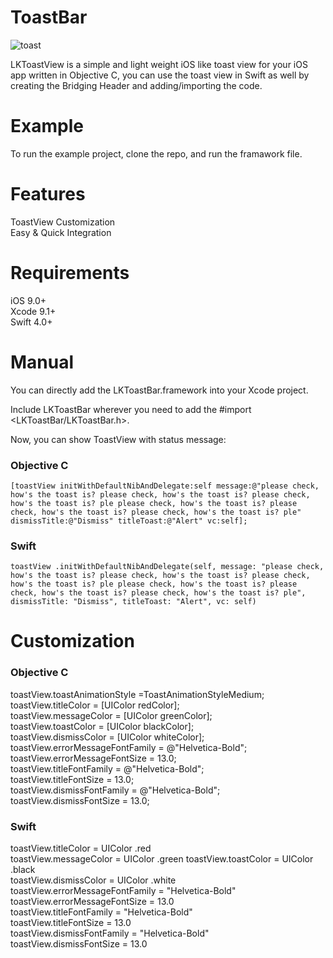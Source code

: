 # ToastBar

![toast](https://user-images.githubusercontent.com/26429027/44013042-cb03d998-9ee0-11e8-8d79-f74a54d9eb70.gif)

LKToastView is a simple and light weight iOS like toast view for your iOS app written in Objective C, you can use the toast view in Swift as well by creating the Bridging Header and adding/importing the code.

# Example
To run the example project, clone the repo, and run the framawork file.

# Features
 ToastView Customization                                                                  
 Easy & Quick Integration

# Requirements
iOS 9.0+                                                                  
Xcode 9.1+                                                                  
Swift 4.0+

# Manual
You can directly add the LKToastBar.framework into your Xcode project.

Include LKToastBar wherever you need to add the #import <LKToastBar/LKToastBar.h>.


Now, you can show ToastView with status message:
### Objective C
    [toastView initWithDefaultNibAndDelegate:self message:@"please check, how's the toast is? please check, how's the toast is? please check, how's the toast is? ple please check, how's the toast is? please check, how's the toast is? please check, how's the toast is? ple" dismissTitle:@"Dismiss" titleToast:@"Alert" vc:self];
    
### Swift
    toastView .initWithDefaultNibAndDelegate(self, message: "please check, how's the toast is? please check, how's the toast is? please check, how's the toast is? ple please check, how's the toast is? please check, how's the toast is? please check, how's the toast is? ple", dismissTitle: "Dismiss", titleToast: "Alert", vc: self)


# Customization

### Objective C
toastView.toastAnimationStyle =ToastAnimationStyleMedium;                                                                      
toastView.titleColor = [UIColor redColor];                                                                  
toastView.messageColor = [UIColor greenColor];                                                                  
toastView.toastColor = [UIColor blackColor];                                                                  
toastView.dismissColor = [UIColor whiteColor];                                                                  
toastView.errorMessageFontFamily = @"Helvetica-Bold";                                                                  
toastView.errorMessageFontSize = 13.0;                                                                  
toastView.titleFontFamily = @"Helvetica-Bold";                                                                  
toastView.titleFontSize = 13.0;                                                                  
toastView.dismissFontFamily = @"Helvetica-Bold";                                                                  
toastView.dismissFontSize = 13.0;                                                                  

### Swift

toastView.titleColor = UIColor .red                                                                   
toastView.messageColor = UIColor .green
toastView.toastColor = UIColor .black                                                                  
toastView.dismissColor = UIColor .white                                                                  
toastView.errorMessageFontFamily = "Helvetica-Bold"                                                                  
toastView.errorMessageFontSize = 13.0                                                                  
toastView.titleFontFamily = "Helvetica-Bold"                                                                  
toastView.titleFontSize = 13.0                                                                  
toastView.dismissFontFamily = "Helvetica-Bold"                                                                  
toastView.dismissFontSize = 13.0                                                                  
